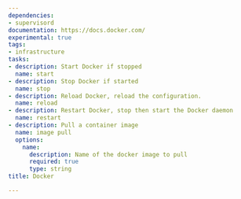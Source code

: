 ```yaml
---
dependencies:
- supervisord
documentation: https://docs.docker.com/
experimental: true
tags:
- infrastructure
tasks:
- description: Start Docker if stopped
  name: start
- description: Stop Docker if started
  name: stop
- description: Reload Docker, reload the configuration.
  name: reload
- description: Restart Docker, stop then start the Docker daemon
  name: restart
- description: Pull a container image
  name: image pull
  options:
    name:
      description: Name of the docker image to pull
      required: true
      type: string
title: Docker

---
```

